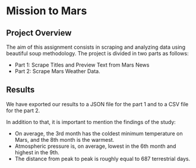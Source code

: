 # Mission to Mars
## Project Overview
The aim of this assignment consists in scraping and analyzing data using beautiful soup methodology. The project is divided in two parts as follows:
- Part 1: Scrape Titles and Preview Text from Mars News
- Part 2: Scrape Mars Weather Data.
## Results
We have exported our results to a JSON file for the part 1 and to a CSV file for the part 2. 

In addition to that, it is important to mention the findings of the study:

- On average, the 3rd month has the coldest minimum temperature on Mars, and the 8th month is the warmest.
- Atmospheric pressure is, on average, lowest in the 6th month and highest in the 9th.
- The distance from peak to peak is roughly equal to 687 terrestrial days.
